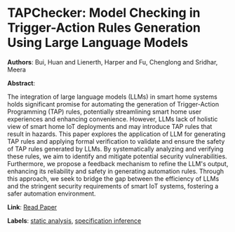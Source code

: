 # TAPChecker: Model Checking in Trigger-Action Rules Generation Using Large Language Models

**Authors**: Bui, Huan and Lienerth, Harper and Fu, Chenglong and Sridhar, Meera

**Abstract**:

The integration of large language models (LLMs) in smart home systems holds significant promise for automating the generation of Trigger-Action Programming (TAP) rules, potentially streamlining smart home user experiences and enhancing convenience. However, LLMs lack of holistic view of smart home IoT deployments and may introduce TAP rules that result in hazards. This paper explores the application of LLM for generating TAP rules and applying formal verification to validate and ensure the safety of TAP rules generated by LLMs. By systematically analyzing and verifying these rules, we aim to identify and mitigate potential security vulnerabilities. Furthermore, we propose a feedback mechanism to refine the LLM's output, enhancing its reliability and safety in generating automation rules. Through this approach, we seek to bridge the gap between the efficiency of LLMs and the stringent security requirements of smart IoT systems, fostering a safer automation environment.

**Link**: [Read Paper](https://doi.org/10.1145/3658644.3691416)

**Labels**: [static analysis](../../labels/static_analysis.md), [specification inference](../../labels/specification_inference.md)
